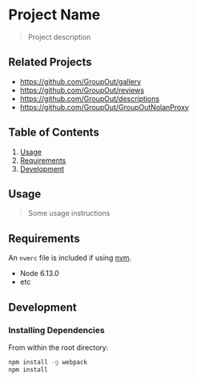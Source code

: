 # Project Name

> Project description

## Related Projects

  - https://github.com/GroupOut/gallery
  - https://github.com/GroupOut/reviews
  - https://github.com/GroupOut/descriptions
  - https://github.com/GroupOut/GroupOutNolanProxy

## Table of Contents

1. [Usage](#Usage)
1. [Requirements](#requirements)
1. [Development](#development)

## Usage

> Some usage instructions

## Requirements

An `nvmrc` file is included if using [nvm](https://github.com/creationix/nvm).

- Node 6.13.0
- etc

## Development

### Installing Dependencies

From within the root directory:

```sh
npm install -g webpack
npm install
```

